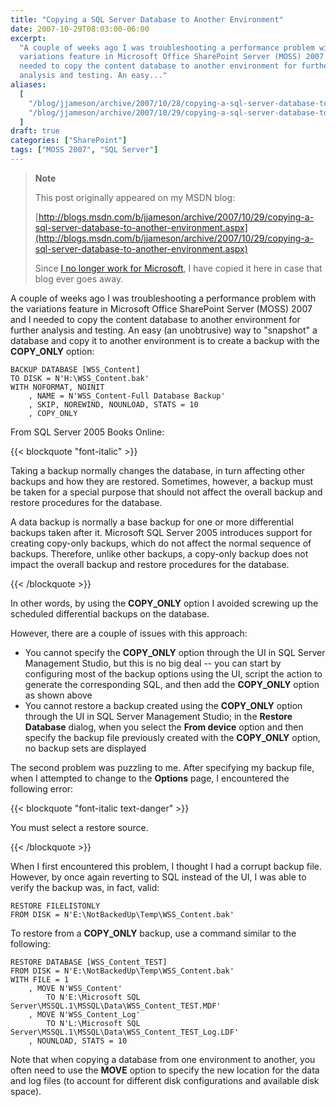 ```yaml
---
title: "Copying a SQL Server Database to Another Environment"
date: 2007-10-29T08:03:00-06:00
excerpt:
  "A couple of weeks ago I was troubleshooting a performance problem with the
  variations feature in Microsoft Office SharePoint Server (MOSS) 2007 and I
  needed to copy the content database to another environment for further
  analysis and testing. An easy..."
aliases:
  [
    "/blog/jjameson/archive/2007/10/28/copying-a-sql-server-database-to-another-environment.aspx",
    "/blog/jjameson/archive/2007/10/29/copying-a-sql-server-database-to-another-environment.aspx",
  ]
draft: true
categories: ["SharePoint"]
tags: ["MOSS 2007", "SQL Server"]
---
```


> **Note**
>
> This post originally appeared on my MSDN blog:
>
> [http://blogs.msdn.com/b/jjameson/archive/2007/10/29/copying-a-sql-server-database-to-another-environment.aspx](http://blogs.msdn.com/b/jjameson/archive/2007/10/29/copying-a-sql-server-database-to-another-environment.aspx)
>
> Since
> [I no longer work for Microsoft](/blog/jjameson/2011/09/02/last-day-with-microsoft),
> I have copied it here in case that blog ever goes away.

A couple of weeks ago I was troubleshooting a performance problem with the
variations feature in Microsoft Office SharePoint Server (MOSS) 2007 and I
needed to copy the content database to another environment for further analysis
and testing. An easy (an unobtrusive) way to "snapshot" a database and copy it
to another environment is to create a backup with the **COPY\_ONLY** option:

```
BACKUP DATABASE [WSS_Content]
TO DISK = N'H:\WSS_Content.bak'
WITH NOFORMAT, NOINIT
    , NAME = N'WSS_Content-Full Database Backup'
    , SKIP, NOREWIND, NOUNLOAD, STATS = 10
    , COPY_ONLY
```

From SQL Server 2005 Books Online:

{{< blockquote "font-italic" >}}

Taking a backup normally changes the database, in turn affecting other backups
and how they are restored. Sometimes, however, a backup must be taken for a
special purpose that should not affect the overall backup and restore procedures
for the database.

A data backup is normally a base backup for one or more differential backups
taken after it. Microsoft SQL Server 2005 introduces support for creating
copy-only backups, which do not affect the normal sequence of backups.
Therefore, unlike other backups, a copy-only backup does not impact the overall
backup and restore procedures for the database.

{{< /blockquote >}}

In other words, by using the **COPY\_ONLY** option I avoided screwing up the
scheduled differential backups on the database.

However, there are a couple of issues with this approach:

- You cannot specify the **COPY\_ONLY** option through the UI in SQL Server
  Management Studio, but this is no big deal -- you can start by configuring
  most of the backup options using the UI, script the action to generate the
  corresponding SQL, and then add the **COPY\_ONLY** option as shown above
- You cannot restore a backup created using the **COPY\_ONLY** option through
  the UI in SQL Server Management Studio; in the **Restore Database** dialog,
  when you select the **From device** option and then specify the backup file
  previously created with the **COPY\_ONLY** option, no backup sets are
  displayed

The second problem was puzzling to me. After specifying my backup file, when I
attempted to change to the **Options** page, I encountered the following error:

{{< blockquote "font-italic text-danger" >}}

You must select a restore source.

{{< /blockquote >}}

When I first encountered this problem, I thought I had a corrupt backup file.
However, by once again reverting to SQL instead of the UI, I was able to verify
the backup was, in fact, valid:

```
RESTORE FILELISTONLY
FROM DISK = N'E:\NotBackedUp\Temp\WSS_Content.bak'
```

To restore from a **COPY\_ONLY** backup, use a command similar to the following:

```
RESTORE DATABASE [WSS_Content_TEST]
FROM DISK = N'E:\NotBackedUp\Temp\WSS_Content.bak'
WITH FILE = 1
    , MOVE N'WSS_Content'
        TO N'E:\Microsoft SQL Server\MSSQL.1\MSSQL\Data\WSS_Content_TEST.MDF'
    , MOVE N'WSS_Content_Log'
        TO N'L:\Microsoft SQL Server\MSSQL.1\MSSQL\Data\WSS_Content_TEST_Log.LDF'
    , NOUNLOAD, STATS = 10
```

Note that when copying a database from one environment to another, you often
need to use the **MOVE** option to specify the new location for the data and log
files (to account for different disk configurations and available disk space).
